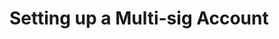 # Setting up a Multi-sig Account

<!-- TODO refresh the tutorial, but keep the content in the repository. Commenting it out so it doesn't show up in the search results.

In this section, we will explore the commands to setup an account with associated keys and restrict access for deployment and key management to specific keys within the account. 

In this example, we will set up an account with the following weights and thresholds:
- Three associated keys (Manager, Supervisor, and Clerk)
- Weights of the associated keys:
    - Manager - 4
    - Supervisor - 2
    - Clerk - 1
- Weights of the thresholds:
    - Key management - 4
    - Deploy - 3


:::note

For all the commands used in this tutorial, here are a few pointers:
- The `node-address` attribute is a combination of a peer node IP address from the Mainnet or Testnet prefixed with `7777`, which is the RPC port. 
- The `chain-name` attribute, is `casper-test` for Testnet and `casper` for Mainnet.
- The `amount` attribute is the cost of the transaction in motes.
- Hexadecimal public key is found in the `public_key_hex` file. Copy the contents of this file and paste it in the command that calls for it.

:::

## Creating Accounts

Create three sets of keys one each for the Manager, Supervisor and Clerk. 

To create accounts on the Casper blockchain, you need to generate keys and fund your accounts. For more information see [Account and Cryptographic Keys](../../keys.md). 

To fund your Testnet account, see [Funding Testnet Accounts](../../../workflow/users/testnet-faucet.md).

## Deploying the Keys Manager Contract

Before you deploy the keys manager contract, you must clone the keys-manager repository and build the [contract](./contract.md).

You can deploy the keys manager contract using the `put-deploy` command as illustrated below.

```bash
casper-client put-deploy \
--chain-name casper-test \
--node-address http://[NODE_IP_ADDRESS]:7777 \
--secret-key <path to secret_key.pem> \
--session-path <path to keys-manager.wasm> \
--payment-amount 10000000000
```

<details>
<summary>Sample output with deploy hash</summary>

{
  "id": -4915929071409710835,
  "jsonrpc": "2.0",
  "result": {
    "api_version": "1.4.4",
    "deploy_hash": "3d55c71ae0892c9f5b63be56c8ca3e107e39e812ebc925383881cfa003aaced7"
  }
}

</details>

### Check deploy status {#check-deploy-status}

The deploy hash from the previous output is used to find the deploy status. The deploy usually takes a few minutes to execute, so please be patient.

```bash
casper-client get-deploy <deploy hash> \
--node-address http://[NODE_IP_ADDRESS]:7777
```

<details>
<summary>Sample output showing deploy status</summary>

{
  "id": -470146583313425542,
  "jsonrpc": "2.0",
  "result": {
    "api_version": "1.4.4",
    "deploy": {
      "approvals": [
        {
          "signature": "015fa28d6a68000a05c323cf9933c3a93f1b0126a8c769048342b2059cab51b00232e6454abd31dfc2405887e8b4                                        8c38e38412a04290311883ba9f8f51bde5b0c",
          "signer": "01b00d1991357e1db95a52101ad7050d552c75a54ac6724c11756f514a181d520a"
        }
      ],
      "hash": "3d55c71ae0892c9f5b63be56c8ca3e107e39e812ebc925383881cfa003aaced7",
      "header": {
        "account": "01b00d1991357e1db95a52101ad7050d552c75a54ac6724c11756f514a181d520a",
        "body_hash": "21ae03fecc7491959bba4d290e2fc494163b5f29dd044143514d568eab7e9cab",
        "chain_name": "casper-test",
        "dependencies": [],
        "gas_price": 1,
        "timestamp": "2022-02-18T11:26:12.240Z",
        "ttl": "30m"
      },
      "payment": {
        "ModuleBytes": {
          "args": [
            [
              "amount",
              {
                "bytes": "0500e8764817",
                "cl_type": "U512",
                "parsed": "100000000000"
              }
            ]
          ],
          "module_bytes": ""
        }
      },
      "session": {
        "ModuleBytes": {
          "args": [],
          "module_bytes": "[381268 hex chars]"
        }
      }
    },
    "execution_results": [
      {
        "block_hash": "ed652d9cc06e5cd24429c67eb977e17e710fd57863c883c08efcdb88f0749607",
        "result": {
          "Success": {
            "cost": "74678904670",
            "effect": {
              "operations": [],
              "transforms": [
                {
                  "key": "hash-8cf5e4acf51f54eb59291599187838dc3bc234089c46fc6ca8ad17e762ae4401",
                  "transform": "Identity"
                },
                {
                  "key": "hash-624dbe2395b9d9503fbee82162f1714ebff6b639f96d2084d26d944c354ec4c5",
                  "transform": "Identity"
                },
                {
                  "key": "hash-010c3fe81b7b862e50c77ef9a958a05bfa98444f26f96f23d37a13c96244cfb7",
                  "transform": "Identity"
                },
                {
                  "key": "hash-9824d60dc3a5c44a20b9fd260a412437933835b52fc683d8ae36e4ec2114843e",
                  "transform": "Identity"
                },
                {
                  "key": "balance-250554daef44c5274f726f2556b62da7dbd6d997d6a93dea925104529db12e6a",
                  "transform": "Identity"
                },
                {
                  "key": "balance-98d945f5324f865243b7c02c0417ab6eac361c5c56602fd42ced834a1ba201b6",
                  "transform": "Identity"
                },
                {
                  "key": "balance-250554daef44c5274f726f2556b62da7dbd6d997d6a93dea925104529db12e6a",
                  "transform": {
                    "WriteCLValue": {
                      "bytes": "0500282e8cd1",
                      "cl_type": "U512",
                      "parsed": "900000000000"
                    }
                  }
                },
                {
                  "key": "balance-98d945f5324f865243b7c02c0417ab6eac361c5c56602fd42ced834a1ba201b6",
                  "transform": {
                    "AddUInt512": "100000000000"
                  }
                },
                {
                  "key": "uref-39e68561186ebe397246cc3e8da6b09edfa33ff8b114ca7f66b65a62b73f40df-000",
                  "transform": {
                    "WriteCLValue": {
                      "bytes": "",
                      "cl_type": "Unit",
                      "parsed": null
                    }
                  }
                },
                {
                  "key": "hash-1096cb5a529e1eebeb3522cb5e3e7b60f3dd47de68b70ccc8a83560cd3a216db",
                  "transform": "WriteContractPackage"
                },
                {
                  "key": "hash-1096cb5a529e1eebeb3522cb5e3e7b60f3dd47de68b70ccc8a83560cd3a216db",
                  "transform": "Identity"
                },
                {
                  "key": "hash-0d90baf0b1e6b7a8bd45d172896a6d24616b457f1e1ee28081d821a00ffe62b3",
                  "transform": "WriteContractWasm"
                },
                {
                  "key": "hash-fc8eaf47329d45c76c4f80ec4e6fdb08e74dbe4ae0391447c5ebd15f1c962476",
                  "transform": "WriteContract"
                },
                {
                  "key": "hash-1096cb5a529e1eebeb3522cb5e3e7b60f3dd47de68b70ccc8a83560cd3a216db",
                  "transform": "WriteContractPackage"
                },
                {
                  "key": "account-hash-694c109a08282d039ace20fbad7a692f4d800a7fd6db08848bc95f8a9f7e4273",
                  "transform": {
                    "AddKeys": [
                      {
                        "key": "hash-fc8eaf47329d45c76c4f80ec4e6fdb08e74dbe4ae0391447c5ebd15f1c962476",
                        "name": "keys_manager"
                      }
                    ]
                  }
                },
                {
                  "key": "uref-3141039f23ae092028da3b8222ebb5ae5d8409e745b507903e5f7600fa42aada-000",
                  "transform": {
                    "WriteCLValue": {
                      "bytes": "fc8eaf47329d45c76c4f80ec4e6fdb08e74dbe4ae0391447c5ebd15f1c962476",
                      "cl_type": {
                        "ByteArray": 32
                      },
                      "parsed": "fc8eaf47329d45c76c4f80ec4e6fdb08e74dbe4ae0391447c5ebd15f1c962476"
                    }
                  }
                },
                {
                  "key": "account-hash-694c109a08282d039ace20fbad7a692f4d800a7fd6db08848bc95f8a9f7e4273",
                  "transform": {
                    "AddKeys": [
                      {
                        "key": "uref-3141039f23ae092028da3b8222ebb5ae5d8409e745b507903e5f7600fa42aada-007",
                        "name": "keys_manager_hash"
                      }
                    ]
                  }
                },
                {
                  "key": "deploy-3d55c71ae0892c9f5b63be56c8ca3e107e39e812ebc925383881cfa003aaced7",
                  "transform": {
                    "WriteDeployInfo": {
                      "deploy_hash": "3d55c71ae0892c9f5b63be56c8ca3e107e39e812ebc925383881cfa003aaced7",
                      "from": "account-hash-694c109a08282d039ace20fbad7a692f4d800a7fd6db08848bc95f8a9f7e4273",
                      "gas": "74678904670",
                      "source": "uref-250554daef44c5274f726f2556b62da7dbd6d997d6a93dea925104529db12e6a-007",
                      "transfers": []
                    }
                  }
                },
                {
                  "key": "balance-98d945f5324f865243b7c02c0417ab6eac361c5c56602fd42ced834a1ba201b6",
                  "transform": "Identity"
                },
                {
                  "key": "hash-8cf5e4acf51f54eb59291599187838dc3bc234089c46fc6ca8ad17e762ae4401",
                  "transform": "Identity"
                },
                {
                  "key": "hash-010c3fe81b7b862e50c77ef9a958a05bfa98444f26f96f23d37a13c96244cfb7",
                  "transform": "Identity"
                },
                {
                  "key": "hash-9824d60dc3a5c44a20b9fd260a412437933835b52fc683d8ae36e4ec2114843e",
                  "transform": "Identity"
                },
                {
                  "key": "balance-98d945f5324f865243b7c02c0417ab6eac361c5c56602fd42ced834a1ba201b6",
                  "transform": "Identity"
                },
                {
                  "key": "balance-34b99d631b7545a56af663801f8b86c0f38cc014b002e9f7e0c0b2a19e789f14",
                  "transform": "Identity"
                },
                {
                  "key": "balance-98d945f5324f865243b7c02c0417ab6eac361c5c56602fd42ced834a1ba201b6",
                  "transform": {
                    "WriteCLValue": {
                      "bytes": "00",
                      "cl_type": "U512",
                      "parsed": "0"
                    }
                  }
                },
                {
                  "key": "balance-34b99d631b7545a56af663801f8b86c0f38cc014b002e9f7e0c0b2a19e789f14",
                  "transform": {
                    "AddUInt512": "100000000000"
                  }
                }
              ]
            },
            "transfers": []
          }
        }
      }
    ]
  }
}

</details>

### View account details {#view-account-details}

The following command gets the account details after the deploy is successful:

```
casper-client get-account-info \
--public-key <hexadecimal public key> \
--node-address http://[NODE_IP_ADDRESS]:7777
```

In the output of this command, you can see the key weight, key management threshold, and deploy threshold. Also, observe the main purse structure, which has the `keys_manager_hash` uref address. In the next steps, this uref address is used to find the smart contract's [session hash](#find-session-hash).

<details>
<summary>Sample output with named keys for the keys manager contract</summary>

{
  "id": 3805776763924596530,
  "jsonrpc": "2.0",
  "result": {
    "account": {
      "account_hash": "account-hash-694c000a8282d039ace20fbad7a692f4d800a7fd6db08848bc95f8a9f7e4273",
      "action_thresholds": {
        "deployment": 1,
        "key_management": 1
      },
      "associated_keys": [
        {
          "account_hash": "account-hash-694c000a08282d039ace20fbad7a692f4d800a7fd6db08848bc95f8a9f7e4273",
          "weight": 1
        }
      ],
      "main_purse": "uref-250554daef44c5274f726f2556b62da7dbd6d997d6a93dea925104529db12e6a-007",
      "named_keys": [
        {
          "key": "hash-fc8eaf47329d45c76c4f80ec4e6fdb08e74dbe4ae0391447c5ebd15f1c962476",
          "name": "keys_manager"
        },
        {
          "key": "uref-3141039f23ae092028da3b8222ebb5ae5d8409e745b507903e5f7600fa42aada-007",
          "name": "keys_manager_hash"
        }
      ]
    },
    "api_version": "1.4.4",
    "merkle_proof": "[26588 hex chars]"
  }
}

</details>

In the above output, you can see the named keys for the contract and the uref for `keys_manager_hash`. This uref hash will be used to find the session hash of the contract.

### Find session hash

To find the session hash, we need the state root hash and the uref hash of the keys manager contract. 

**State root hash**

Use the following command to find the state root hash:

```bash
casper-client get-state-root-hash --node-address http://[NODE_IP_ADDRESS]:7777
```

<details>
<summary>Sample output with state root hash</summary>

{
  "id": -1255673544684673900,
  "jsonrpc": "2.0",
  "result": {
    "api_version": "1.4.4",
    "state_root_hash": "61743f2d702a36bae49faa57f221caf10725e0bff5481c2ec568ea4f0a28f69b"
  }
}

You can use this state root hash in the next section to find the session hash of the smart contract. 

</details>

**Uref hash of the keys manager contract**

You can find the uref hash in the account information of the account used to deploy the keys manager contract, see [View Account Details](#view-account-details-view-account-details). 

**Session hash for keys manager contract**

Use the following command to get the session hash of the smart contract: 

```bash
casper-client query-state \
--node-address http://[NODE_IP_ADDRESS]:7777 \
--key <uref of keys_manager_hash> \
--state-root-hash <network state root hash>
```

In the following output, the parsed value is the session hash `fc8eaf47329d45c76c4f80ec4e6fdb08e74dbe4ae0391447c5ebd15f1c962476`.

<details>
<summary>Sample output with session hash</summary>

{
  "id": -3744898570362638107,
  "jsonrpc": "2.0",
  "result": {
    "api_version": "1.4.4",
    "block_header": null,
    "merkle_proof": "[34692 hex chars]",
    "stored_value": {
      "CLValue": {
        "bytes": "fc8eaf47329d45c76c4f80ec4e6fdb08e74dbe4ae0391447c5ebd15f1c962476",
        "cl_type": {
          "ByteArray": 32
        },
        "parsed": "fc8eaf47329d45c76c4f80ec4e6fdb08e74dbe4ae0391447c5ebd15f1c962476"
      }
    }
  }
}

</details>


## Setting the Manager's Key Weight to 4

Let's setup the main account (Manager) with a key weight of 4.  

```bash
casper-client put-deploy \
--chain-name casper-test \
--node-address http://[NODE_IP_ADDRESS]:7777 \
--secret-key <local path of secret_key.pem file> \
--session-hash <session hash of keys manager contract>\
--payment-amount 1000000000 \
--session-entry-point set_key_weight \
--session-arg "account:public_key='01b2200091357e1db95a52101ad7050d552c75a54ac6724c11756f514a181d520a'" \
--session-arg "weight:u8='4'"
```

In the above command, observe the following:
- The `secret-key` attribute should point to the `secret_key.pem` file 
- The `session-entry-point` attribute value is `set_key_weight`, which remains the same for setting keys weights for all the keys.
- The `session-arg` for `set_key_weight` are the hexadecimal public key of the key pair that you want to set the weight for and the new weight for the key. In this example, the hex public key is of the Manager's account.

<details>
<summary>Sample output with deploy hash</summary>

{
  "id": -8205577127765151372,
  "jsonrpc": "2.0",
  "result": {
    "api_version": "1.4.4",
    "deploy_hash": "70f8f95afdcf5729b58a5000f1b566448305890c99c21ded1a2bdc70773fdbc1"
  }
}

</details>

You can use the deploy hash from the above output to find the deploy status.

### Viewing the Account Structure with an Associated Account

You view the updated account structure using the following command:

```bash
casper-client get-account-info \
--public-key <hex public key of Manager account> \
--node-address http://[NODE_IP_ADDRESS]:7777
```

<details>
<summary>Sample output with one associated key</summary>

{
  "id": -244324861334765287,
  "jsonrpc": "2.0",
  "result": {
    "account": {
      "account_hash": "account-hash-694c109a08282d039ace20fbad7a692f4d800a7fd6db08848bc95f8a9f7e4273",
      "action_thresholds": {
        "deployment": 1,
        "key_management": 1
      },
      "associated_keys": [
        {
          "account_hash": "account-hash-694c109a08282d039ace20fbad7a692f4d800a7fd6db08848bc95f8a9f7e4273",
          "weight": 4
        },
        {
          "account_hash": "account-hash-f19e3269ae27a44d5debfcd2df0a5b5dd6c31961d335a09dcd5f782ddebb3683",
          "weight": 2
        }
      ],
      "main_purse": "uref-250554daef44c5274f726f2556b62da7dbd6d997d6a93dea925104529db12e6a-007",
      "named_keys": [
        {
          "key": "hash-fc8eaf47329d45c76c4f80ec4e6fdb08e74dbe4ae0391447c5ebd15f1c962476",
          "name": "keys_manager"
        },
        {
          "key": "uref-3141039f23ae092028da3b8222ebb5ae5d8409e745b507903e5f7600fa42aada-007",
          "name": "keys_manager_hash"
        }
      ]
    },
    "api_version": "1.4.4",
    "merkle_proof": "[26654 hex chars]"
  }
}

</details>

## Linking the Other Accounts and Setting Key Weights 

You can link an account and set the key weight for that account in one command. To do this, use the secret_key.pem file of the main account and the hexadecimal primary key of the account to link. An example of how the `put-deploy` command is used to link accounts and set weights, is shown here:

```bash
casper-client put-deploy \
--chain-name casper-test \
--node-address http://[NODE_IP_ADDRESS]:7777 \
--secret-key <path to Manager secret_key.pem> \
--session-hash <session hash of keys manager contract> \
--payment-amount 1000000000 \
--session-entry-point set_key_weight \
--session-arg "account:public_key='01e6c6000a88f122d463ed083e81f77da2c58cb92529eb422274641e4b3b2126a'" \
--session-arg "weight:u8='2'"
```

In the above command, observe the following:
- The `secret-key` should point to the `secret_key.pem` file of the main account (Manager). The amount for the transaction will be deducted from the main purse of this account.
- The hexadecimal public key should be of the account you wish to associate with the main account. In this case, it is the Supervisor's account.

:::note

You can use this command to set the weight for the Clerk's account as well. To do so, replace the hexadecimal public key with that of the Clerk's account and keep the weight as 1.

:::

### Viewing Account Structure with All Associated Keys

You can view the updated account structure using the following command:

```bash
casper-client get-account-info \
--public-key <hex public key of Manager account> \
--node-address http://[NODE_IP_ADDRESS]:7777
```

<details>
<summary>Sample output showing the account structure with all associated keys</summary>

{
  "id": 2242895416442018609,
  "jsonrpc": "2.0",
  "result": {
    "account": {
      "account_hash": "account-hash-694c109a08282d039ace20fbad7a692f4d800a7fd6db08848bc95f8a9f7e4273",
      "action_thresholds": {
        "deployment": 1,
        "key_management": 1
      },
      "associated_keys": [
        {
          "account_hash": "account-hash-694c109a08282d039ace20fbad7a692f4d800a7fd6db08848bc95f8a9f7e4273",
          "weight": 4
        },
        {
          "account_hash": "account-hash-b3ff5309f983f2b30c70fc5fdf36eecab8460759e3465cccb1f7718704ebba27",
          "weight": 1
        },
        {
          "account_hash": "account-hash-f19e3269ae27a44d5debfcd2df0a5b5dd6c31961d335a09dcd5f782ddebb3683",
          "weight": 2
        }
      ],
      "main_purse": "uref-250554daef44c5274f726f2556b62da7dbd6d997d6a93dea925104529db12e6a-007",
      "named_keys": [
        {
          "key": "hash-fc8eaf47329d45c76c4f80ec4e6fdb08e74dbe4ae0391447c5ebd15f1c962476",
          "name": "keys_manager"
        },
        {
          "key": "uref-3141039f23ae092028da3b8222ebb5ae5d8409e745b507903e5f7600fa42aada-007",
          "name": "keys_manager_hash"
        }
      ]
    },
    "api_version": "1.4.4",
    "merkle_proof": "[26720 hex chars]"
  }
}

</details>

## Setting Key Management Threshold to 4

To set the key management threshold we will use the `set_key_management_threshold` entry point. Also, keep in mind these [restrictions](#key-management-restrictions) while setting the thresholds for account management. You can use the following command to set the key management threshold:

```bash
casper-client put-deploy \
--chain-name casper-test \
--node-address http://[NODE_IP_ADDRESS]:7777 \
--secret-key <path to Manager secret_key.pem> \
--session-hash <session hash of keys manager contract> \
--payment-amount 5000000000 \
--session-entry-point set_key_management_threshold \
--session-arg "weight:u8='4'"
```

Use the following command to see the updated account structure:

```bash
casper-client get-account-info \
--public-key <hex public key of Manager account> \
--node-address http://[NODE_IP_ADDRESS]:7777
```

<details>
<summary>Sample output with the updated key management threshold</summary>

{
  "id": 2760750489916445167,
  "jsonrpc": "2.0",
  "result": {
    "account": {
      "account_hash": "account-hash-694c109a08282d039ace20fbad7a692f4d800a7fd6db08848bc95f8a9f7e4273",
      "action_thresholds": {
        "deployment": 1,
        "key_management": 4
      },
      "associated_keys": [
        {
          "account_hash": "account-hash-694c109a08282d039ace20fbad7a692f4d800a7fd6db08848bc95f8a9f7e4273",
          "weight": 4
        },
        {
          "account_hash": "account-hash-b3ff5309f983f2b30c70fc5fdf36eecab8460759e3465cccb1f7718704ebba27",
          "weight": 1
        },
        {
          "account_hash": "account-hash-f19e3269ae27a44d5debfcd2df0a5b5dd6c31961d335a09dcd5f782ddebb3683",
          "weight": 2
        }
      ],
      "main_purse": "uref-250554daef44c5274f726f2556b62da7dbd6d997d6a93dea925104529db12e6a-007",
      "named_keys": [
        {
          "key": "hash-fc8eaf47329d45c76c4f80ec4e6fdb08e74dbe4ae0391447c5ebd15f1c962476",
          "name": "keys_manager"
        },
        {
          "key": "uref-3141039f23ae092028da3b8222ebb5ae5d8409e745b507903e5f7600fa42aada-007",
          "name": "keys_manager_hash"
        }
      ]
    },
    "api_version": "1.4.4",
    "merkle_proof": "[26720 hex chars]"
  }
}

</details>

## Setting Deploy Threshold to 3

You can use the following command to set the deploy threshold to 3.

```bash
casper-client put-deploy \
--chain-name casper-test \
--node-address http://[NODE_IP_ADDRESS]:7777 \
--secret-key <path to Manager secret_key.pem> \
--session-hash <session hash of keys manager contract> \
--payment-amount 5000000000 \
--session-entry-point set_deployment_threshold \
--session-arg "weight:u8='3'"
```

## Viewing Final Account Structure

Once again we will use the `get-account-info` command to view the main account structure.

```bash
casper-client get-account-info \
--public-key <hex public key of Manager account> \
--node-address http://[NODE_IP_ADDRESS]:7777
```

The following account structure will be visible after all the key weights and thresholds are set.

<details>
<summary>Sample final account structure</summary>

{
  "id": -1053187261000032037,
  "jsonrpc": "2.0",
  "result": {
    "account": {
      "account_hash": "account-hash-694c109a08282d039ace20fbad7a692f4d800a7fd6db08848bc95f8a9f7e4273",
      "action_thresholds": {
        "deployment": 3,
        "key_management": 4
      },
      "associated_keys": [
        {
          "account_hash": "account-hash-694c109a08282d039ace20fbad7a692f4d800a7fd6db08848bc95f8a9f7e4273",
          "weight": 4
        },
        {
          "account_hash": "account-hash-b3ff5309f983f2b30c70fc5fdf36eecab8460759e3465cccb1f7718704ebba27",
          "weight": 1
        },
        {
          "account_hash": "account-hash-f19e3269ae27a44d5debfcd2df0a5b5dd6c31961d335a09dcd5f782ddebb3683",
          "weight": 2
        }
      ],
      "main_purse": "uref-250554daef44c5274f726f2556b62da7dbd6d997d6a93dea925104529db12e6a-007",
      "named_keys": [
        {
          "key": "hash-fc8eaf47329d45c76c4f80ec4e6fdb08e74dbe4ae0391447c5ebd15f1c962476",
          "name": "keys_manager"
        },
        {
          "key": "uref-3141039f23ae092028da3b8222ebb5ae5d8409e745b507903e5f7600fa42aada-007",
          "name": "keys_manager_hash"
        }
      ]
    },
    "api_version": "1.4.4",
    "merkle_proof": "[26720 hex chars]"
  }
}

</details>


## Key Management Restrictions

This section explains a few rules that apply to key management:

- Set the deployment threshold lower than or equal to the key-management threshold
- Set the deployment threshold lower than or equal to all other thresholds
- Ensure the account used to set the thresholds has sufficient permissions
- Set the thresholds to a value lower than the total weight of associated keys 

We offer some additional examples of account management in the next section.

:::tip

To make a transfer using your multisig account, see [Transferring Tokens using a Multisig Account](../../../workflow/developers/deploy-transfer.md).

:::


-->